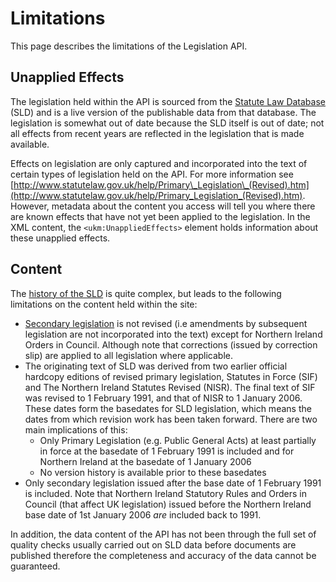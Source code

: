 # Limitations

This page describes the limitations of the Legislation API.

## Unapplied Effects

The legislation held within the API is sourced from the [Statute Law Database](http://www.statutelaw.gov.uk/) (SLD) and is a live version of the publishable data from that database. The legislation is somewhat out of date because the SLD itself is out of date; not all effects from recent years are reflected in the legislation that is made available.

Effects on legislation are only captured and incorporated into the text of certain types of legislation held on the API. For more information see [http://www.statutelaw.gov.uk/help/Primary\_Legislation\_(Revised).htm](http://www.statutelaw.gov.uk/help/Primary_Legislation_(Revised).htm). However, metadata about the content you access will tell you where there are known effects that have not yet been applied to the legislation. In the XML content, the `<ukm:UnappliedEffects>` element holds information about these unapplied effects.

## Content

The [history of the SLD](http://en.wikipedia.org/wiki/UK_Statute_Law_Database) is quite complex, but leads to the following limitations on the content held within the site:

*   [Secondary legislation](http://www.statutelaw.gov.uk/help/Secondary_Legislation.htm) is not revised (i.e amendments by subsequent legislation are not incorporated into the text) except for Northern Ireland Orders in Council. Although note that corrections (issued by correction slip) are applied to all legislation where applicable.
*   The originating text of SLD was derived from two earlier official hardcopy editions of revised primary legislation, Statutes in Force (SIF) and The Northern Ireland Statutes Revised (NISR). The final text of SIF was revised to 1 February 1991, and that of NISR to 1 January 2006. These dates form the basedates for SLD legislation, which means the dates from which revision work has been taken forward. There are two main implications of this:
    *   Only Primary Legislation (e.g. Public General Acts) at least partially in force at the basedate of 1 February 1991 is included and for Northern Ireland at the basedate of 1 January 2006
    *   No version history is available prior to these basedates
*   Only secondary legislation issued after the base date of 1 February 1991 is included. Note that Northern Ireland Statutory Rules and Orders in Council (that affect UK legislation) issued before the Northern Ireland base date of 1st January 2006 _are_ included back to 1991.

In addition, the data content of the API has not been through the full set of quality checks usually carried out on SLD data before documents are published therefore the completeness and accuracy of the data cannot be guaranteed.